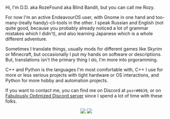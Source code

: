 Hi, I'm D.D. aka RozeFound aka Blind Bandit, but you can call me Rozy. 

For now I'm an active EndeavourOS user, with Gnome in one hand and too-many-(really handy)-cli-tools in the other. I speak Russian and English (not quite good, because you probably already noticed a lot of grammar mistakes which I didn't), and also learning Japanese which is a whole different adventure.
 
Sometimes I translate things, usually mods for different games like Skyrim or Minecraft, but occasionally I put my hands on software or descriptions.
But, translations isn't the primary thing I do, I'm more into prgoramming.

C++ and Python is the languages I'm most comfortable with, C++ I use for more or less serious projects with tight hardware or OS interactions, and Python for more hobby and automation projects.

If you want to contact me, you can find me on Discord at `розт#0639`, or on [Fabulously Optimized Discord server](https://discord.gg/yxaXtaQqdB) since I spend a lot of time with these folks.
<p align="center">
  <img src="https://github-readme-stats-gilt-three.vercel.app/api?username=RozeFound&count_private=true&show_icons=true&theme=dracula&hide_title=true&hide=contribs&hide_border=true&hide_rank=true"/>
  <img src="https://github-readme-stats-gilt-three.vercel.app/api/top-langs/?username=RozeFound&layout=compact&theme=dracula&hide_border=true&langs_count=4"/>
</p>
